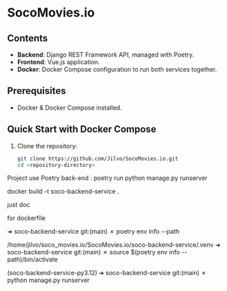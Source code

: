 # SocoMovies.io

## Contents

- **Backend**: Django REST Framework API, managed with Poetry.
- **Frontend**: Vue.js application.
- **Docker**: Docker Compose configuration to run both services together.


## Prerequisites

- Docker & Docker Compose installed.

## Quick Start with Docker Compose

1. Clone the repository:
   ```bash
   git clone https://github.com/Jilvo/SocoMovies.io.git
   cd <repository-directory>
   ```

Project use Poetry
back-end :
poetry run python manage.py runserver


docker build -t soco-backend-service .


just doc


for dockerfile 

➜  soco-backend-service git:(main) ✗ poetry env info --path

/home/jilvo/soco_movies.io/SocoMovies.io/soco-backend-service/.venv
➜  soco-backend-service git:(main) ✗ source $(poetry env info --path)/bin/activate

(soco-backend-service-py3.12) ➜  soco-backend-service git:(main) ✗ python manage.py runserver